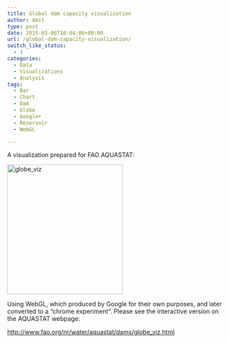 ```yaml
---
title: Global dam capacity visualization
author: Amit
type: post
date: 2015-03-06T10:04:00+00:00
url: /global-dam-capacity-visualization/
switch_like_status:
  - 1
categories:
  - Data
  - Visualizations
  - Analysis
tags:
  - Bar
  - Chart
  - Dam
  - Globe
  - Google+
  - Reservoir
  - WebGL

---
```

A visualization prepared for FAO AQUASTAT:

[<img src="https://i0.wp.com/amitkohli.com/wp-content/uploads/2015/03/globe_viz.jpg?resize=267%2C300" alt="globe_viz" width="267" height="300" class="alignnone size-medium wp-image-317" srcset="https://i0.wp.com/amitkohli.com/wp-content/uploads/2015/03/globe_viz.jpg?resize=267%2C300 267w, https://i0.wp.com/amitkohli.com/wp-content/uploads/2015/03/globe_viz.jpg?resize=911%2C1024 911w, https://i0.wp.com/amitkohli.com/wp-content/uploads/2015/03/globe_viz.jpg?resize=700%2C787 700w, https://i0.wp.com/amitkohli.com/wp-content/uploads/2015/03/globe_viz.jpg?w=1013 1013w" sizes="(max-width: 267px) 100vw, 267px" data-recalc-dims="1" />][1]

Using WebGL, which produced by Google for their own purposes, and later converted to a &#8220;chrome experiment&#8221;. Please see the interactive version on the AQUASTAT webpage:

<http://www.fao.org/nr/water/aquastat/dams/globe_viz.html>

 [1]: https://i0.wp.com/amitkohli.com/wp-content/uploads/2015/03/globe_viz.jpg